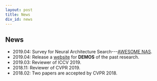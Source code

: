 ```yaml
---
layout: post
title: News
div_id: news
---
```


## News
* 2019.04:  Survey for Neural Architecture Search---[AWESOME NAS](https://github.com/wuhuikai/SparseMask/blob/master/awesome_nas.md).
* 2019.04:  Release a [website](http://wuhuikai.me/DeepJS/) for **DEMOS** of the past research.
* 2019.03:  Reviewer of ICCV 2019.
* 2018.11:  Reviewer of CVPR 2019.
* 2018.02:  Two papers are accepted by CVPR 2018.
